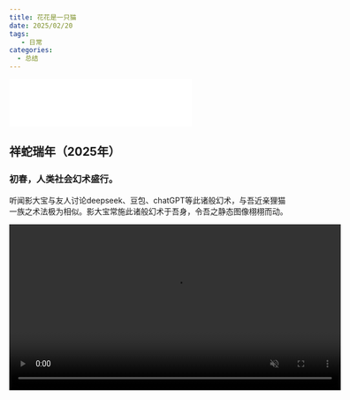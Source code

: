 ```yaml
---
title: 花花是一只猫
date: 2025/02/20
tags:
   - 日常
categories:
  - 总结
---
```

   
<iframe frameborder="no" border="0" marginwidth="0" marginheight="0" width=330 height=86 src="//music.163.com/outchain/player?type=2&id=1969479264&auto=1&height=66"></iframe>

<flowerCat/>

## 祥蛇瑞年（2025年）

### 初春，人类社会幻术盛行。

听闻影大宝与友人讨论deepseek、豆包、chatGPT等此诸般幻术，与吾近亲狸猫一族之术法极为相似。影大宝常施此诸般幻术于吾身，令吾之静态图像栩栩而动。

<video src="https://cetacea-1304984885.cos.ap-shanghai.myqcloud.com/cat/WeChat_20250220175527.mp4" muted controls="controls" width="600" />

未完待续...

## 初出茅庐（2022-2024年）

<img src="https://cetacea-1304984885.cos.ap-shanghai.myqcloud.com/cat/20240410171721.jpg"><br>
2022年秋，拍摄于上海 华漕，影大宝搬家了。斯是陋室，惟吾德馨。

### 绿树阴浓夏日长,楼台倒影入池塘。水晶帘动微风起,满架蔷薇一院香。

<img src="https://cetacea-1304984885.cos.ap-shanghai.myqcloud.com/cat/20240410171729.jpg"><br>
<img src="https://cetacea-1304984885.cos.ap-shanghai.myqcloud.com/cat/20240410173146.jpg"><br>
2023年夏，拍摄于上海 闵行，影大宝换了一个有落地窗的房子，甚得喵意。

### 水为乡，篷作舍，鱼羹稻饭常餐也。

<img src="https://cetacea-1304984885.cos.ap-shanghai.myqcloud.com/cat/20240410173158.jpg"><br>
2023年秋，本喵屈尊陪影大宝吃牛肉豆芽汤一餐。

### 巧护狸狂莫惊吓,好留相伴诵心经。

<img src="https://cetacea-1304984885.cos.ap-shanghai.myqcloud.com/cat/20240410173934.jpg"><br>

2023年冬，本喵和影大宝看【甜蜜家园】恐怖片记录，被名字唬到，一点也不甜蜜。

### 看君终日常安卧，何事纷纷去又回。

<img src="https://cetacea-1304984885.cos.ap-shanghai.myqcloud.com/cat/20240410174759.jpg"><br>

2024年春，影大宝忙得不见人影，其友雷雷美女相伴于夕阳下。

### 一叶障目，管中窥猫。

2024年春末，影大宝常常觉得本喵非猫，神似人形，吾心甚鄙。岂诸般物种，必类人，方为雄哉？人类骄矜自大，岂可视神喵之尊，因一叶而蔽目乎？本喵就是本喵，独一无二的存在。

以下是大宝犟嘴的佐证：

<img src="https://cetacea-1304984885.cos.ap-shanghai.myqcloud.com/cat/20250220163108.jpg"><br>

### 又逢盛夏，热的本喵嗷嗷嗷嗷嗷叫。

2024年夏，沪上之暑气盛矣，热至汗流浃背。吾喵身裹貂裘，于炎夏之际，实苦不堪言。
 
<img src="https://cetacea-1304984885.cos.ap-shanghai.myqcloud.com/cat/20250220172306.jpg"><br>

### 金秋，影大宝生日。

2024年秋，敬祝主上，身健体泰，诸般顺遂，平安永伴。（好吧好吧，“主上“是影大宝自己写的，吾岂认影大宝为主？彼不过常伴吾侧而已。）

<img src="https://cetacea-1304984885.cos.ap-shanghai.myqcloud.com/cat/20250220173953.jpg"><br>

## 小囡花花（2021年）

### 本喵出生之时，夏末初秋。

<img src="https://cetacea-1304984885.cos.ap-shanghai.myqcloud.com/cat/cat1.jpeg"><br>
没错，左边那位就是本喵。

### 本喵毕业之时，学富五车。

<img src="https://cetacea-1304984885.cos.ap-shanghai.myqcloud.com/cat/cat2.jpg"><br>
本喵善于思索、有见识、具有文人气质。

### 本喵初入社会，不幸被绝育。

<img src="https://cetacea-1304984885.cos.ap-shanghai.myqcloud.com/cat/cat3.jpg"><br>
纵使被诱惑千百遍，我依然心如止水。——本喵窥见自夏目漱石《我是猫》

### 本喵光临影舍，蓬荜生辉。

<img src="https://cetacea-1304984885.cos.ap-shanghai.myqcloud.com/cat/cat4.jpg"><br>
影舍指影大宝的房子，本喵光临至此，柴门有庆。

### 本喵与狮子同属喵科，威风凌凌。

<img src="https://cetacea-1304984885.cos.ap-shanghai.myqcloud.com/cat/cat5.jpg"><br>
仰天长啸出门去,我辈岂是蓬蒿喵。

### 本喵乃大橘类目，天高马肥，老饕喵王。

<img src="https://cetacea-1304984885.cos.ap-shanghai.myqcloud.com/cat/cat6.jpg"><br>
本喵授课：天高马肥的谚语来自古诗“云净妖星落，秋深赛马肥”。

### 今日本喵自传就写到这里，来日方长。

<img src="https://cetacea-1304984885.cos.ap-shanghai.myqcloud.com/cat/psc.jpg"><br>
2021年结束了。